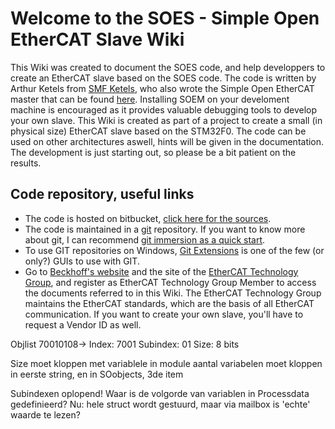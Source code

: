 # Welcome to the SOES - Simple Open EtherCAT Slave Wiki

This Wiki was created to document the SOES code, and help developpers to create an EtherCAT slave based on the SOES code. The code is written by Arthur Ketels from [SMF Ketels](http://www.smfk.nl), who also wrote the Simple Open EtherCAT master that can be found [here](https://developer.berlios.de/projects/soem/). Installing SOEM on your develoment machine is encouraged as it provides valuable debugging tools to develop your own slave. 
This Wiki is created as part of a project to create a small (in physical size) EtherCAT slave based on the STM32F0. The code can be used on other architectures aswell, hints will be given in the documentation. The development is just starting out, so please be a bit patient on the results. 

## Code repository, useful links
* The code is hosted on bitbucket, [click here for the sources][Repository].
* The code is maintained in a [git](www.git-scm.com) repository. If you want to know more about git, I can recommend [git immersion as a quick start](http://www.gitimmersion.com).
* To use GIT repositories on Windows, [Git Extensions](http://code.google.com/p/gitextensions/) is one of the few (or only?) GUIs to use with GIT.
* Go to [Beckhoff's website](www.beckhoff.com) and the site of the [EtherCAT Technology Group](www.ethercat.org), and register as EtherCAT Technology Group Member to access the documents referred to in this Wiki. The EtherCAT Technology Group maintains the EtherCAT standards, which are the basis of all EtherCAT communication. If you want to create your own slave, you'll have to request a Vendor ID as well.


[Repository]: http://bitbucket.org/utwente_bss/soes_arm

Objlist
70010108-> 
			Index:		7001
			Subindex: 	  01
			Size:		   8 bits
			
Size moet kloppen met variablele in module
aantal variabelen moet kloppen in eerste string, en in SOobjects, 3de item

Subindexen oplopend!
Waar is de volgorde van variablen in Processdata gedefinieerd? Nu: hele struct wordt gestuurd, maar via mailbox is 'echte' waarde te lezen?